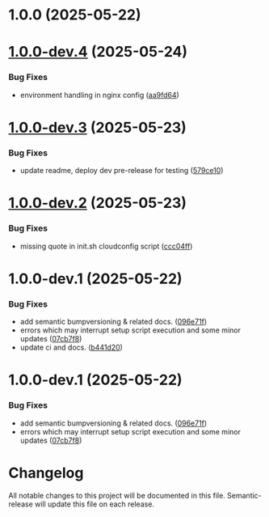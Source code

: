 # 1.0.0 (2025-05-22)
# [1.0.0-dev.4](https://github.com/bldxio/terraform-digitalocean-supabase/compare/v1.0.0-dev.3...v1.0.0-dev.4) (2025-05-24)

### Bug Fixes
* environment handling in nginx config ([aa9fd64](https://github.com/bldxio/terraform-digitalocean-supabase/commit/aa9fd640842b39ae4a743e4ea6321502aa181589))

# [1.0.0-dev.3](https://github.com/bldxio/terraform-digitalocean-supabase/compare/v1.0.0-dev.2...v1.0.0-dev.3) (2025-05-23)


### Bug Fixes

* update readme, deploy dev pre-release for testing ([579ce10](https://github.com/bldxio/terraform-digitalocean-supabase/commit/579ce10b5839fd94ad9aa20561c2df92ad673ac8))

# [1.0.0-dev.2](https://github.com/bldxio/terraform-digitalocean-supabase/compare/v1.0.0-dev.1...v1.0.0-dev.2) (2025-05-23)


### Bug Fixes

* missing quote in init.sh cloudconfig script ([ccc04ff](https://github.com/bldxio/terraform-digitalocean-supabase/commit/ccc04ff14c314c620c95fdaa3d9d6b09e7dee3f1))

# 1.0.0-dev.1 (2025-05-22)


### Bug Fixes

* add semantic bumpversioning & related docs. ([096e71f](https://github.com/bldxio/terraform-digitalocean-supabase/commit/096e71f9e25b1a3501df1f24a50208a3e7111b1d))
* errors which may interrupt setup script execution and some minor updates ([07cb7f8](https://github.com/bldxio/terraform-digitalocean-supabase/commit/07cb7f8a923d7082ccf78b84398dc132d7b0ec7d))
* update ci and docs. ([b441d20](https://github.com/bldxio/terraform-digitalocean-supabase/commit/b441d2030f1811f120f8576592aa291f7b082e6d))

# 1.0.0-dev.1 (2025-05-22)


### Bug Fixes

* add semantic bumpversioning & related docs. ([096e71f](https://github.com/bldxio/terraform-digitalocean-supabase/commit/096e71f9e25b1a3501df1f24a50208a3e7111b1d))
* errors which may interrupt setup script execution and some minor updates ([07cb7f8](https://github.com/bldxio/terraform-digitalocean-supabase/commit/07cb7f8a923d7082ccf78b84398dc132d7b0ec7d))

# Changelog

All notable changes to this project will be documented in this file. Semantic-release will update this file on each release.
